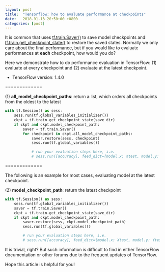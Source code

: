```yaml
---
layout: post
title:  "Tensorflow: how to evaluate performance at checkpoints"
date:   2018-01-13 20:50:00 +0800
categories: [post]
---
```


 
It is common that uses [tf.train.Saver()](https://www.tensorflow.org/api_docs/python/tf/train/Saver) to save model checkpoints and [tf.train.get_checkpoint_state()](https://www.tensorflow.org/api_docs/python/tf/train/get_checkpoint_state) to restore the saved states. Normally we only care about the final performance, but if you would like to evaluate performances at **each** checkpoint, how would you do?

Here we demonstrate how to do performance evaluation in TensorFlow: (1) evaluate at every checkpoint and (2) evaluate at the latest checkpoint.

- TensorFlow version: 1.4.0

=============

(1) **all_model_checkpoint_paths**: return a list, which orders all checkpoints from the oldest to the latest

```python
with tf.Session() as sess:
	sess.run(tf.global_variables_initializer())
	ckpt = tf.train.get_checkpoint_state(save_dir)
	if ckpt and ckpt.model_checkpoint_path:
		saver = tf.train.Saver()
		for checkpoint in ckpt.all_model_checkpoint_paths:
			saver.restore(sess, checkpoint)
			sess.run(tf.global_variables())

			# run your evaluation steps here, i.e.
			# sess.run([accuracy], feed_dict={model.x: Xtest, model.y: Ytest})
```

=============

The following is an example for most cases, evaluating model at the latest checkpoint.

(2) **model_checkpoint_path**: return the latest checkpoint

```python
with tf.Session() as sess:
	sess.run(tf.global_variables_initializer())
	saver = tf.train.Saver()
	ckpt = tf.train.get_checkpoint_state(save_dir)
	if ckpt and ckpt.model_checkpoint_path:
		saver.restore(sess, ckpt.model_checkpoint_path)
		sess.run(tf.global_variables())

		# run your evaluation steps here, i.e.
		# sess.run([accuracy], feed_dict={model.x: Xtest, model.y: Ytest})
```

It is trivial, right? But such information is difficult to find in either TensorFlow documentation or other forums due to the frequent updates of TensorFlow.

Hope this article is helpful for you!


